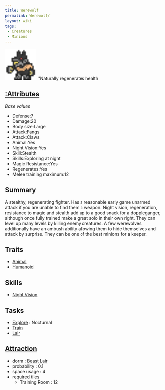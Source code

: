 ```yaml
---
title: Werewolf
permalink: Werewolf/
layout: wiki
tags:
 - Creatures
 - Minions
---
```


<img src="werewolf2.png" title="fig:werewolf2.png" alt="werewolf2.png" width="100" />
''Naturally regenerates health

[:Attributes](:Attributes "wikilink")
-------------------------------------

*Base values*

-   Defense:7
-   Damage:20
-   Body size:Large
-   Attack:Fangs
-   Attack:Claws
-   Animal:Yes
-   Night Vision:Yes
-   Skill:Stealth
-   Skills:Exploring at night
-   Magic Resistance:Yes
-   Regenerates:Yes
-   Melee training maximum:12

Summary
-------

A stealthy, regenerating fighter. Has a reasonable early game unarmed
attack if you are unable to find them a weapon. Night vision,
regeneration, resistance to magic and stealth add up to a good snack for
a doppleganger, although once fully trained make a great solo in their
own right. They can level up many levels by killing enemy creatures. A
few werewolves additionally have an ambush ability allowing them to hide
themselves and attack by surprise. They can be one of the best minions
for a keeper.

Traits
------

-   [Animal](:Traits#Animal "wikilink")
-   [Humanoid](:Traits#Humanoid "wikilink")

Skills
------

-   [Night Vision](:Skills#Night_Vision "wikilink")

Tasks
-----

-   [Explore](:Traits#Explore "wikilink") : Nocturnal
-   [Train](:Training_Room "wikilink")
-   [Lair](:Beast_Lair "wikilink")

[Attraction](:Immigration "wikilink")
-------------------------------------

-   dorm : [Beast Lair](:Beast_Lair "wikilink")
-   probability : 0.1
-   space usage : 4
-   required tiles
    -   Training Room : 12

